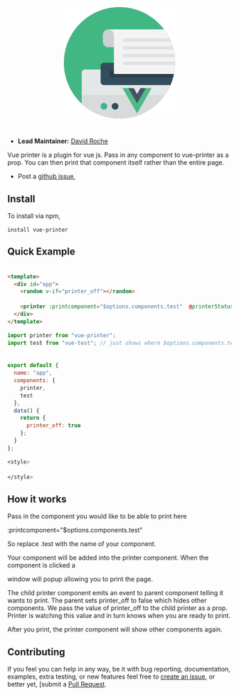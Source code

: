 <p align="center">
  <img width="250px" height="250" src="vue-printer.png">
</p>

# 

- __Lead Maintainer:__ [David Roche][Lead]


Vue printer is a plugin for vue js. Pass in any component to vue-printer as a prop. 
You can then print that component itself rather than the entire page.


- Post a [github issue][Issue],


## Install
To install via npm,

```
install vue-printer
```

## Quick Example



```html

<template>
  <div id="app">
    <random v-if="printer_off"></random>
 
    <printer :printcomponent="$options.components.test"  @printerStatus="printer_off = $event" :printer_off="printer_off"></printer>
  </div>
</template>

```

```js
import printer from "vue-printer";
import test from "vue-test"; // just shows where $options.components.test is from


export default {
  name: "app",
  components: {
    printer,
    test
  },
  data() {
    return {
      printer_off: true
    };
  }
};

```

```css
<style>

</style>

```

## How it works

Pass in the component you would like to be able to print here

:printcomponent="$options.components.test" 

So replace .test with the name of your component.

Your component will be added into the printer component. When the component is clicked a

window will popup allowing you to print the page. 

The child printer component emits an event to parent component telling it wants to print. The parent sets printer_off to false which hides other components. We pass the value of printer_off
to the child printer as a prop. Printer is watching this value and in turn knows when you are ready to print. 

After you print, the printer component will show other components again.



## Contributing

If you feel you can help in any way, be
it with bug reporting, documentation, examples, extra testing, or new features feel free
to [create an issue][Issue], or better yet, [submit a [Pull Request][Pull]. 




[Issue]: https://github.com/davidwroche/vue-printer/issues
[Lead]: https://github.com/davidwroche
[Npm]: https://www.npmjs.com/package/vue-printer
[Pull]: https://github.com/davidwroche/vue-printer/pulls
